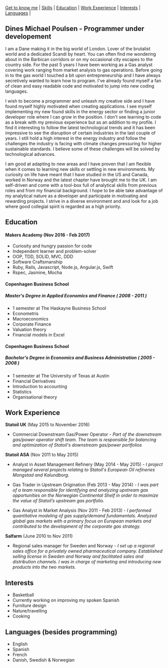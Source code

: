 [Get to know me](https://github.com/dinespoulsen/CV#get-to-know-me) | [Skills](https://github.com/dinespoulsen/CV#skills) | [Education](https://github.com/dinespoulsen/CV#education) | [Work Experience](https://github.com/dinespoulsen/CV#experience) | [Interests](https://github.com/dinespoulsen/CV#interests) | [Languages](https://github.com/dinespoulsen/CV#interests) |

## Dines Michael Poulsen - Programmer under developement

I am a Dane making it in the big world of London. Lover of the brutalist world and a dedicated Scandi by heart. You can often find me wondering about in the Barbican corridors or on my occasional city escapes to the country side. For the past 5 years I have been working as a Gas analyst covering work ranging from market analysis to gas operations. Before going in to the gas world I touched a bit upon entrepreneurship and I have always secretively wanted to learn how to program.  I've already found myself a fan of clean and easy readable code and motivated to jump into new coding languages.

 I wish to become a programmer and unleash my creative side and I have found myself highly motivated when creating applications. I see myself implementing my new found skills in the energy sector or finding a junior developer role where I can grow in the position. I don't see learning to code as a break with my previous experience but as an addition to my profile. I find it interesting to follow the latest technological trends and it has been impressive to see the disruption of certain industries in the last couple of years. I still hold a high interest in the energy industry and follow the challenges the industry is facing with climate changes pressuring for higher sustainable standards. I believe some of these challenges will be solved by technological advances.

 I am good at adapting to new areas and I have proven that I am flexible when it comes to learning new skills or settling in new environments. My curiosity on life have meant that I have studied in the US and Canada, worked in Norway and the latest chapter have brought me to the UK. I am self-driven and come with a tool-box full of analytical skills from previous roles and from my financial background. I hope to be able take advantage of my analytical nature as a developer and participate in motivating and rewarding projects. I strive in a diverse environment and and look for a job where good collegial spirit is regarded as a high priority.


## Education

#### Makers Academy (Nov 2016 - Feb 2017)

- Curiosity and hungry passion for code
- Independent learner and problem-solver
- OOP, TDD, SOLID, MVC, DDD
- Software Craftsmanship
- Ruby, Rails, Javascript, Node.js, Angular.js, Swift
- Rspec, Jasmine, Mocha

#### Copenhagen Business School
##### Master's Degree in Applied Economics and Finance ( 2008 - 2011 )
- 1 semester at The Haskayne Business School
- Econometris
- Macroeconomics
- Corporate Finance
- Valuation theory
- Financial models in Excel

#### Copenhagen Business School
##### Bachelor's Degree in Economics and Business Administration ( 2005 - 2008 )
- 1 semester at The University of Texas at Austin
- Financial Derivatives
- Introduction to accounting
- Statistics
- Organisational theory

## Work Experience

**Statoil UK** (May 2015 to November 2016)    
- Commercial Downstream Gas/Power Operator - *Part of the downstream gas/power operator shift team. The team is responsible for balancing and optimization of Statoil's downstream gas/power portfolios*

**Statoil ASA** (Nov 2011 to May 2015)   
- Analyst in Asset Management Refinery (May 2014 - May 2015) - *I project managed several projects relating to Statoil's European Oil refineries Mongstad and Kalundborg.*

- Gas Trader in Upstream Origination (Feb 2013 - May 2014) - *I was part of a team responsible for identifying and analyzing upstream gas opportunities on the Norwegian Continental Shelf in order to maximize the value of Statoil’s upstream gas portfolio.*

- Gas Analyst in Market Analysis (Nov 2011 - Feb 2013) - *I performed quantitative modeling of gas supply/demand fundamentals. Analyzed global gas markets with a primary focus on European markets and contributed to the development of the corporate gas strategy.*

**Salfarm** (June 2010 to Nov 2011)  
- Regional sales manager for Sweden and Norway - *I set up a regional sales office for a privately owned pharmaceutical company. Established selling license in Sweden and Norway and facilitated sales and distribution channels. I was in charge of marketing and introducing new products into the two markets.*

## Interests
- Basketball
- Currently working on improving my spoken Spanish
- Furniture design
- Nature/travelling
- Cooking

## Languages (besides programming)
- English
- Spanish
- French
- Danish, Swedish & Norwegian
